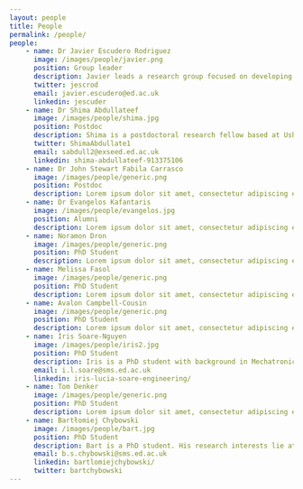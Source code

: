 ```yaml
---
layout: people
title: People
permalink: /people/
people:
    - name: Dr Javier Escudero Rodriguez 
      image: /images/people/javier.png
      position: Group leader
      description: Javier leads a research group focused on developing and applying signal processing algorithms to biomedical data.
      twitter: jescrod
      email: javier.escudero@ed.ac.uk
      linkedin: jescuder
    - name: Dr Shima Abdullateef
      image: /images/people/shima.jpg
      position: Postdoc
      description: Shima is a postdoctoral research fellow based at Usher institute. Her research is developing an automated seizure detection method with minimal EEG montage. 
      twitter: ShimaAbdullate1
      email: sabdull2@exseed.ed.ac.uk
      linkedin: shima-abdullateef-913375106
    - name: Dr John Stewart Fabila Carrasco
      image: /images/people/generic.png
      position: Postdoc
      description: Lorem ipsum dolor sit amet, consectetur adipiscing elit. Aenean at nisl sed leo aliquet varius non varius enim. Maecenas sed diam tortor. Vivamus molestie est et rhoncus laoreet. Phasellus finibus tincidunt magna, sed tincidunt ante feugiat nec. Aenean eu felis vel nisi convallis dictum. Donec ut tellus quis dui gravida ullamcorper.
    - name: Dr Evangelos Kafantaris
      image: /images/people/evangelos.jpg
      position: Alumni
      description: Lorem ipsum dolor sit amet, consectetur adipiscing elit. Aenean at nisl sed leo aliquet varius non varius enim. Maecenas sed diam tortor. Vivamus molestie est et rhoncus laoreet. Phasellus finibus tincidunt magna, sed tincidunt ante feugiat nec. Aenean eu felis vel nisi convallis dictum. Donec ut tellus quis dui gravida ullamcorper.
    - name: Noramon Dron
      image: /images/people/generic.png
      position: PhD Student
      description: Lorem ipsum dolor sit amet, consectetur adipiscing elit. Aenean at nisl sed leo aliquet varius non varius enim. Maecenas sed diam tortor. Vivamus molestie est et rhoncus laoreet. Phasellus finibus tincidunt magna, sed tincidunt ante feugiat nec. Aenean eu felis vel nisi convallis dictum. Donec ut tellus quis dui gravida ullamcorper.
    - name: Melissa Fasol
      image: /images/people/generic.png
      position: PhD Student
      description: Lorem ipsum dolor sit amet, consectetur adipiscing elit. Aenean at nisl sed leo aliquet varius non varius enim. Maecenas sed diam tortor. Vivamus molestie est et rhoncus laoreet. Phasellus finibus tincidunt magna, sed tincidunt ante feugiat nec. Aenean eu felis vel nisi convallis dictum. Donec ut tellus quis dui gravida ullamcorper.
    - name: Avalon Campbell-Cousin
      image: /images/people/generic.png
      position: PhD Student
      description: Lorem ipsum dolor sit amet, consectetur adipiscing elit. Aenean at nisl sed leo aliquet varius non varius enim. Maecenas sed diam tortor. Vivamus molestie est et rhoncus laoreet. Phasellus finibus tincidunt magna, sed tincidunt ante feugiat nec. Aenean eu felis vel nisi convallis dictum. Donec ut tellus quis dui gravida ullamcorper.
    - name: Iris Soare-Nguyen
      image: /images/people/iris2.jpg
      position: PhD Student
      description: Iris is a PhD student with background in Mechatronic Engineering and Control Theory. Her work consists in simulating network control using epileptic EEG dynamic connectivity with the purpose of steering connectivity away from the ictal state. 
      email: i.l.soare@sms.ed.ac.uk 
      linkedin: iris-lucia-soare-engineering/
    - name: Tom Denker
      image: /images/people/generic.png
      position: PhD Student
      description: Lorem ipsum dolor sit amet, consectetur adipiscing elit. Aenean at nisl sed leo aliquet varius non varius enim. Maecenas sed diam tortor. Vivamus molestie est et rhoncus laoreet. Phasellus finibus tincidunt magna, sed tincidunt ante feugiat nec. Aenean eu felis vel nisi convallis dictum. Donec ut tellus quis dui gravida ullamcorper.
    - name: Bartłomiej Chybowski
      image: /images/people/bart.jpg
      position: PhD Student
      description: Bart is a PhD student. His research interests lie at the intersection of computational neuroscience, data science and programming. He is particularly interested in analysing electroencephalogram signals (EEG).
      email: b.s.chybowski@sms.ed.ac.uk 
      linkedin: bartlomiejchybowski/
      twitter: bartchybowski
---
```

